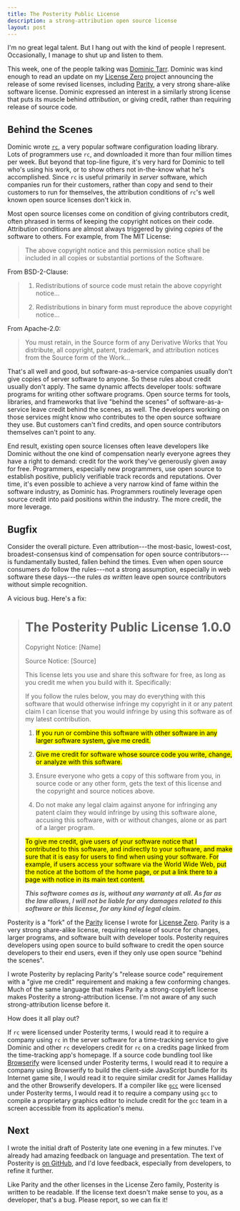 ```yaml
---
title: The Posterity Public License
description: a strong-attribution open source license
layout: post
---
```


I'm no great legal talent.  But I hang out with the kind of people I represent.  Occasionally, I manage to shut up and listen to them.

This week, one of the people talking was [Dominic Tarr](https://twitter.com/dominictarr).  Dominic was kind enough to read an update on my [License Zero](https://licensezero.com) project announcing the release of some revised licenses, including [Parity](https://licensezero.com/licenses/parity), a very strong share-alike software license.  Dominic expressed an interest in a similarly strong license that puts its muscle behind _attribution_, or giving credit, rather than requiring release of source code.

## Behind the Scenes

Dominic wrote [`rc`](https://www.npmjs.com/package/rc), a very popular software configuration loading library.  Lots of programmers use `rc`, and downloaded it more than four million times per week.  But beyond that top-line figure, it's very hard for Dominic to tell who's using his work, or to show others not in-the-know what he's accomplished.  Since `rc` is useful primarily in _server_ software, which companies run for their customers, rather than copy and send to their customers to run for themselves, the attribution conditions of `rc`'s well known open source licenses don't kick in.

Most open source licenses come on condition of giving contributors credit, often phrased in terms of keeping the copyright notices on their code.  Attribution conditions are almost always triggered by giving _copies_ of the software to others.  For example, from The MIT License:

> The above copyright notice and this permission notice shall be included in all copies or substantial portions of the Software.

From BSD-2-Clause:

> 1. Redistributions of source code must retain the above copyright notice...
>
> 2. Redistributions in binary form must reproduce the above copyright notice...

From Apache-2.0:

> You must retain, in the Source form of any Derivative Works that You distribute, all copyright, patent, trademark, and attribution notices from the Source form of the Work...

That's all well and good, but software-as-a-service companies usually don't give copies of server software to anyone.  So these rules about credit usually don't apply.  The same dynamic affects developer tools: software programs for writing other software programs.  Open source terms for tools, libraries, and frameworks that live "behind the scenes" of software-as-a-service leave credit behind the scenes, as well.  The developers working on those services might know who contributes to the open source software they use.  But customers can't find credits, and open source contributors themselves can't point to any.

End result, existing open source licenses often leave developers like Dominic without the one kind of compensation nearly everyone agrees they have a right to demand: credit for the work they've generously given away for free.  Programmers, especially new programmers, use open source to establish positive, publicly verifiable track records and reputations.  Over time, it's even possible to achieve a very narrow kind of fame within the software industry, as Dominic has.  Programmers routinely leverage open source credit into paid positions within the industry.  The more credit, the more leverage.

## Bugfix

Consider the overall picture.  Even attribution---the most-basic, lowest-cost, broadest-consensus kind of compensation for open source contributors---is fundamentally busted, fallen behind the times.  Even when open source consumers _do_ follow the rules---not a strong assumption, especially in web software these days---the rules _as written_ leave open source contributors without simple recognition.

A vicious bug.  Here's a fix:

> # The Posterity Public License 1.0.0
>
> Copyright Notice: [Name]
>
> Source Notice: [Source]
>
> This license lets you use and share this software for free, as
> long as you credit me when you build with it. Specifically:
>
> If you follow the rules below, you may do everything with
> this software that would otherwise infringe my copyright in
> it or any patent claim I can license that you would infringe
> by using this software as of my latest contribution.
>
> 1. <mark>If you run or combine this software with other software in
>    any larger software system, give me credit.</mark>
>
> 2. <mark>Give me credit for software whose source code you write,
>    change, or analyze with this software.</mark>
>
> 3. Ensure everyone who gets a copy of this software from you,
>    in source code or any other form, gets the text of this
>    license and the copyright and source notices above.
>
> 4. Do not make any legal claim against anyone for infringing
>    any patent claim they would infringe by using this software
>    alone, accusing this software, with or without changes,
>    alone or as part of a larger program.
>
> <mark>To give me credit, give users of your software notice that I
> contributed to this software, and indirectly to your software,
> and make sure that it is easy for users to find when using your
> software. For example, if users access your software via the
> World Wide Web, put the notice at the bottom of the home page, or
> put a link there to a page with notice in its main text content.</mark>
>
> ***This software comes as is, without any warranty at all. As far
> as the law allows, I will not be liable for any damages related
> to this software or this license, for any kind of legal claim.***

Posterity is a "fork" of the [Parity](https://licensezero.com/licenses/parity) license I wrote for [License Zero](https://licensezero.com).  Parity is a very strong share-alike license, requiring release of source for changes, larger programs, and software built with developer tools.  Posterity requires developers using open source to build software to credit the open source developers to their end users, even if they only use open source "behind the scenes".

I wrote Posterity by replacing Parity's "release source code" requirement with a "give me credit" requirement and making a few conforming changes.  Much of the same language that makes Parity a strong-copyleft license makes Posterity a strong-attribution license.  I'm not aware of any such strong-attribution license before it.

How does it all play out?

If `rc` were licensed under Posterity terms, I would read it to require a company using `rc` in the server software for a time-tracking service to give Dominic and other `rc` developers credit for `rc` on a credits page linked from the time-tracking app's homepage.  If a source code bundling tool like [Browserify](https://browserify.org) were licensed under Posterity terms, I would read it to require a company using Browserify to build the client-side JavaScript bundle for its Internet game site, I would read it to require similar credit for James Halliday and the other Browserify developers.  If a compiler like [`gcc`](https://gcc.gnu.org/) were licensed under Posterity terms, I would read it to require a company using `gcc` to compile a proprietary graphics editor to include credit for the `gcc` team in a screen accessible from its application's menu.

## Next

I wrote the initial draft of Posterity late one evening in a few minutes.  I've already had amazing feedback on language and presentation.  The text of Posterity is [on GitHub](https://github.com/berneout/posterity-public-license), and I'd love feedback, especially from developers, to refine it further.

Like Parity and the other licenses in the License Zero family, Posterity is written to be readable.  If the license text doesn't make sense to you, as a developer, that's a bug.  Please report, so we can fix it!

